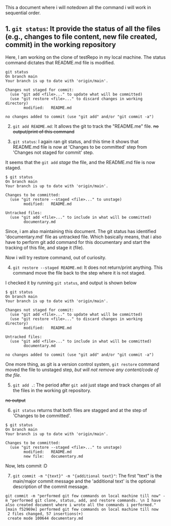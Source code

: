 This a document where i will notedown all the command i will work in sequential order.

## 1. `git status`: It provide the status of all the files (e.g., changes to file content, new file created, commit) in the working repository

Here, I am working on the clone of testRepo in my local machine. The status command dictates that README.md file is modified.
```
git status
On branch main
Your branch is up to date with 'origin/main'.

Changes not staged for commit:
  (use "git add <file>..." to update what will be committed)
  (use "git restore <file>..." to discard changes in working directory)
        modified:   README.md

no changes added to commit (use "git add" and/or "git commit -a")
```

2. `git add README.md`: It allows the git to track the "README.me" file.
~~no output/print of this command~~

3. `git status`: I again ran git status, and this time it shows that README.md file is now at 'Changes to be committed' step from 'Changes not staged for commit' step.

It seems that the `git add` *stage* the file, and the README.md file is now staged.

```
$ git status
On branch main
Your branch is up to date with 'origin/main'.

Changes to be committed:
  (use "git restore --staged <file>..." to unstage)
        modified:   README.md

Untracked files:
  (use "git add <file>..." to include in what will be committed)
        documentary.md
```
Since, i am also maintaining this document. The git status has identified 'documentary.md' file as untracked file. Which basically means, that i also have to perform git add command for this documentary and start the tracking of this file, and stage it (file).

Now i will try restore command, out of curiosity.

4. `git restore --staged README.md`: It does not return/print anything. This command move the file back to the step where it is not staged. 

I checked it by running `git status`, and output is shown below
```
$ git status
On branch main
Your branch is up to date with 'origin/main'.

Changes not staged for commit:
  (use "git add <file>..." to update what will be committed)
  (use "git restore <file>..." to discard changes in working directory)
        modified:   README.md

Untracked files:
  (use "git add <file>..." to include in what will be committed)
        documentary.md

no changes added to commit (use "git add" and/or "git commit -a")
```
One more thing, as git is a version control system, `git restore` command moved the file to unstaged step, *but will not remove any content/code of the file*.

5. `git add .`: The period after `git add` just stage and track changes of all the files in the working git repository.

~~no output~~

6. `git status` returns that both files are stagged and at the step of 'Changes to be committed'.
```
$ git status
On branch main
Your branch is up to date with 'origin/main'.

Changes to be committed:
  (use "git restore --staged <file>..." to unstage)
        modified:   README.md
        new file:   documentary.md
```
Now, lets commit :D

7. `git commit -m "{text}" -m "{additional text}"`: The first "text" is the main/major commit message and the 'additional text' is the optional description of the commit message.

```
git commit -m "performed git few commands on local machine till now" -m "performed git clone, status, add, and restore commands. \n I have also created document where i wrote all the commands i performed."
[main f52969e] performed git few commands on local machine till now
 2 files changed, 57 insertions(+)
 create mode 100644 documentary.md
```

